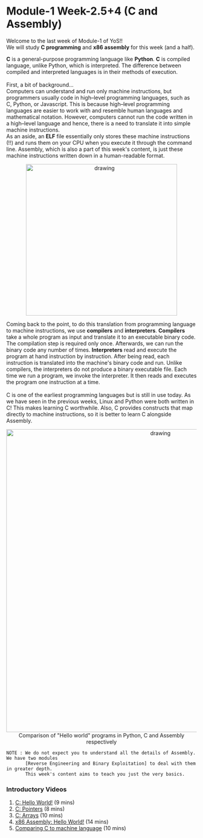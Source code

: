 # Module-1 Week-2.5+4 (C and Assembly)

Welcome to the last week of Module-1 of YoS!! <br>
We will study **C programming** and **x86 assembly** for this week (and a half). <br>

**C** is a general-purpose programming language like **Python**. **C** is compiled language, unlike Python, which is interpreted.
The difference between compiled and interpreted languages is in their methods of execution. <br>
<br>
First, a bit of background... <br>
Computers can understand and run only machine instructions, but programmers usually code in high–level programming languages, such as C, Python, or Javascript. This is because high–level programming languages are easier to work with and resemble human languages and mathematical notation. However, computers cannot run the code written in a high–level language and hence, there is a need to translate it into simple machine instructions. <br>
As an aside, an **ELF** file essentially only stores these machine instructions (!!) and runs them on your CPU when you execute it through the command line. Assembly, which is also a part of this week's content, is just these machine instructions written down in a human-readable format.

<p align="center">
<img src="http://0x0.st/oPiH.jpg" alt="drawing" width="400"/>
</p>

Coming back to the point, to do this translation from programming language to machine instructions, we use **compilers** and **interpreters**. 
**Compilers** take a whole program as input and translate it to an executable binary code. The compilation step is required only once. Afterwards, we can run the binary code any number of times. **Interpreters** read and execute the program at hand instruction by instruction. After being read, each instruction is translated into the machine's binary code and run. Unlike compilers, the interpreters do not produce a binary executable file. Each time we run a program, we invoke the interpreter. It then reads and executes the program one instruction at a time. <br>
<br>
C is one of the earliest programming languages but is still in use today. As we have seen in the previous weeks, Linux and Python were both written in C! This makes learning C worthwhile. Also, C provides constructs that map directly to machine instructions, so it is better to learn C alongside Assembly. <br>

<p align="center">
  <img src="https://i.postimg.cc/hcDmyCZF/Screenshot-from-2022-03-01-12-14-32.png" alt="drawing" width="800"/> <br>
  Comparison of "Hello world" programs in Python, C and Assembly respectively
</p>

```
NOTE : We do not expect you to understand all the details of Assembly. We have two modules
       [Reverse Engineering and Binary Exploitation] to deal with them in greater depth.
       This week's content aims to teach you just the very basics.
```

### Introductory Videos
1. [C: Hello World!](https://www.youtube.com/watch?v=BuiX6vsiEfo) (9 mins)
2. [C: Pointers](https://www.youtube.com/watch?v=egRIkkBEttg) (8 mins)
3. [C: Arrays](https://www.youtube.com/watch?v=wbSj-Hq_b9s) (10 mins)
4. [x86 Assembly: Hello World!](https://www.youtube.com/watch?v=HgEGAaYdABA) (14 mins)
5. [Comparing C to machine language](https://www.youtube.com/watch?v=yOyaJXpAYZQ) (10 mins)
